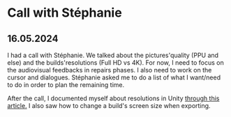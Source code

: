 # Call with Stéphanie

## 16.05.2024

I had a call with Stéphanie. We talked about the pictures'quality (PPU and else) and the builds'resolutions (Full HD vs 4K). For now, I need to focus on the audiovisual feedbacks in repairs phases. I also need to work on the cursor and dialogues. Stéphanie asked me to do a list of what I want/need to do in order to plan the remaining time.

After the call, I documented myself about resolutions in Unity [through this article.](https://blog.unity.com/engine-platform/choosing-the-resolution-of-your-2d-art-assets) I also saw how to change a build's screen size when exporting.
